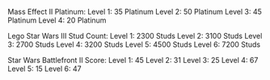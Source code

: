 Mass Effect II Platinum: 
Level 1: 35 Platinum 
Level 2: 50 Platinum
Level 3: 45 Platinum
Level 4: 20 Platinum

Lego Star Wars III Stud Count: 
Level 1: 2300 Studs 
Level 2: 3100 Studs
Level 3: 2700 Studs
Level 4: 3200 Studs
Level 5: 4500 Studs
Level 6: 7200 Studs

Star Wars Battlefront II Score: 
Level 1: 45 
Level 2: 31
Level 3: 25
Level 4: 67
Level 5: 15
Level 6: 47